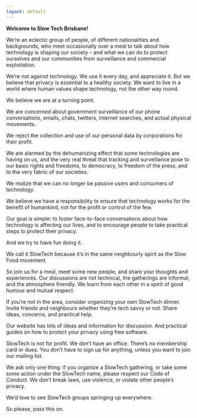 ```yaml
---
layout: default
---
```


__Welcome to Slow Tech Brisbane!__



We’re an eclectic group of people, of different nationalities and backgrounds, who meet occasionally over a meal to talk about how technology is shaping our society – and what we can do to protect ourselves and our communities from surveillance and commercial exploitation.

We’re not against technology. We use it every day, and appreciate it. But we believe that privacy is essential to a healthy society. We want to live in a world where human values shape technology, not the other way round.

We believe we are at a turning point.

We are concerned about government surveillance of our phone conversations, emails, chats, twitters, internet searches, and actual physical movements.

We reject the collection and use of our personal data by corporations for their profit.

We are alarmed by the dehumanizing effect that some technologies are having on us, and the very real threat that tracking and surveillance pose to our basic rights and freedoms, to democracy, to freedom of the press, and to the very fabric of our societies.

We realize that we can no longer be passive users and consumers of technology.

We believe we have a responsibility to ensure that technology works for the benefit of humankind, not for the profit or control of the few.

Our goal is simple: to foster face-to-face conversations about how technology is affecting our lives, and to encourage people to take practical steps to protect their privacy.

And we try to have fun doing it.

We call it SlowTech because it’s in the same neighbourly spirit as the Slow Food movement.

So join us for a meal, meet some new people, and share your thoughts and experiences. Our discussions are not technical, the gatherings are informal, and the atmosphere friendly. We learn from each other in a spirit of good humour and mutual respect.

If you’re not in the area, consider organizing your own SlowTech dinner. Invite friends and neighbours whether they’re tech savvy or not. Share ideas, concerns, and practical help.

Our website has lots of ideas and information for discussion. And practical guides on how to protect your privacy using free software.

SlowTech is not for profit. We don’t have an office. There’s no membership card or dues. You don’t have to sign up for anything, unless you want to join our mailing list.

We ask only one thing: if you organize a SlowTech gathering, or take some some action under the SlowTech name, please respect our Code of Conduct. We don’t break laws, use violence, or violate other people’s privacy.

We’d love to see SlowTech groups springing up everywhere.

So please, pass this on.

